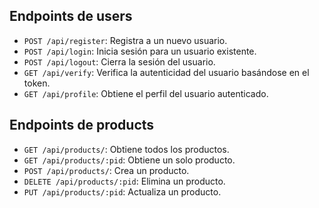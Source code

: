 
## Endpoints de users

- `POST /api/register`: Registra a un nuevo usuario.
- `POST /api/login`: Inicia sesión para un usuario existente.
- `POST /api/logout`: Cierra la sesión del usuario.
- `GET /api/verify`: Verifica la autenticidad del usuario basándose en el token.
- `GET /api/profile`: Obtiene el perfil del usuario autenticado.

## Endpoints de products

- `GET /api/products/`: Obtiene todos los productos.
- `GET /api/products/:pid`: Obtiene un solo producto.
- `POST /api/products/`: Crea un producto.
- `DELETE /api/products/:pid`: Elimina un producto.
- `PUT /api/products/:pid`: Actualiza un producto.
